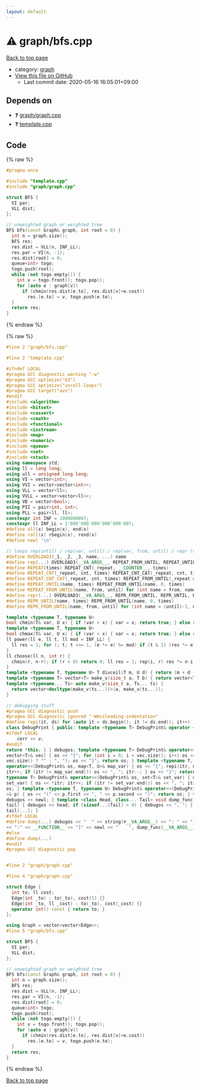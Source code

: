 ```yaml
---
layout: default
---
```


<!-- mathjax config similar to math.stackexchange -->
<script type="text/javascript" async
  src="https://cdnjs.cloudflare.com/ajax/libs/mathjax/2.7.5/MathJax.js?config=TeX-MML-AM_CHTML">
</script>
<script type="text/x-mathjax-config">
  MathJax.Hub.Config({
    TeX: { equationNumbers: { autoNumber: "AMS" }},
    tex2jax: {
      inlineMath: [ ['$','$'] ],
      processEscapes: true
    },
    "HTML-CSS": { matchFontHeight: false },
    displayAlign: "left",
    displayIndent: "2em"
  });
</script>

<script type="text/javascript" src="https://cdnjs.cloudflare.com/ajax/libs/jquery/3.4.1/jquery.min.js"></script>
<script src="https://cdn.jsdelivr.net/npm/jquery-balloon-js@1.1.2/jquery.balloon.min.js" integrity="sha256-ZEYs9VrgAeNuPvs15E39OsyOJaIkXEEt10fzxJ20+2I=" crossorigin="anonymous"></script>
<script type="text/javascript" src="../../assets/js/copy-button.js"></script>
<link rel="stylesheet" href="../../assets/css/copy-button.css" />


# :warning: graph/bfs.cpp

<a href="../../index.html">Back to top page</a>

* category: <a href="../../index.html#f8b0b924ebd7046dbfa85a856e4682c8">graph</a>
* <a href="{{ site.github.repository_url }}/blob/master/graph/bfs.cpp">View this file on GitHub</a>
    - Last commit date: 2020-05-16 16:05:01+09:00




## Depends on

* :question: <a href="graph.cpp.html">graph/graph.cpp</a>
* :question: <a href="../template.cpp.html">template.cpp</a>


## Code

<a id="unbundled"></a>
{% raw %}
```cpp
#pragma once

#include "template.cpp"
#include "graph/graph.cpp"

struct BFS {
  VI par;
  VLL dist;
};

// unweighted graph or weighted tree
BFS bfs(const Graph& graph, int root = 0) {
  int n = graph.size();
  BFS res;
  res.dist = VLL(n, INF_LL);
  res.par = VI(n, -1);
  res.dist[root] = 0;
  queue<int> togo;
  togo.push(root);
  while (not togo.empty()) {
    int v = togo.front(); togo.pop();
    for (auto e : graph[v])
      if (chmin(res.dist[e.to], res.dist[v]+e.cost))
        res.[e.to] = v, togo.push(e.to);
  }
  return res;
}

```
{% endraw %}

<a id="bundled"></a>
{% raw %}
```cpp
#line 2 "graph/bfs.cpp"

#line 2 "template.cpp"

#ifndef LOCAL
#pragma GCC diagnostic warning "-w"
#pragma GCC optimize("O3")
#pragma GCC optimize("unroll-loops")
#pragma GCC target("avx")
#endif
#include <algorithm>
#include <bitset>
#include <cassert>
#include <cmath>
#include <functional>
#include <iostream>
#include <map>
#include <numeric>
#include <queue>
#include <set>
#include <stack>
using namespace std;
using ll = long long;
using ull = unsigned long long;
using VI = vector<int>;
using VVI = vector<vector<int>>;
using VLL = vector<ll>;
using VVLL = vector<vector<ll>>;
using VB = vector<bool>;
using PII = pair<int, int>;
using PLL = pair<ll, ll>;
constexpr int INF = 1000000007;
constexpr ll INF_LL = 1'000'000'000'000'000'007;
#define all(x) begin(x), end(x)
#define rall(x) rbegin(x), rend(x)
#define newl '\n'

// loops rep(until) / rep(var, until) / rep(var, from, until) / repr (reversed order)
#define OVERLOAD3(_1, _2, _3, name, ...) name
#define rep(...) OVERLOAD3(__VA_ARGS__, REPEAT_FROM_UNTIL, REPEAT_UNTIL, REPEAT)(__VA_ARGS__)
#define REPEAT(times) REPEAT_CNT(_repeat, __COUNTER__, times)
#define REPEAT_CNT(_repeat, cnt, times) REPEAT_CNT_CAT(_repeat, cnt, times)
#define REPEAT_CNT_CAT(_repeat, cnt, times) REPEAT_FROM_UNTIL(_repeat ## cnt, 0, times)
#define REPEAT_UNTIL(name, times) REPEAT_FROM_UNTIL(name, 0, times)
#define REPEAT_FROM_UNTIL(name, from, until) for (int name = from, name ## __until = (until); name < name ## __until; name++)
#define repr(...) OVERLOAD3(__VA_ARGS__, REPR_FROM_UNTIL, REPR_UNTIL, REPEAT)(__VA_ARGS__)
#define REPR_UNTIL(name, times) REPR_FROM_UNTIL(name, 0, times)
#define REPR_FROM_UNTIL(name, from, until) for (int name = (until)-1, name ## __from = (from); name >= name ## __from; name--)

template <typename T, typename U>
bool chmin(T& var, U x) { if (var > x) { var = x; return true; } else return false; }
template <typename T, typename U>
bool chmax(T& var, U x) { if (var < x) { var = x; return true; } else return false; }
ll power(ll e, ll t, ll mod = INF_LL) {
  ll res = 1; for (; t; t >>= 1, (e *= e) %= mod) if (t & 1) (res *= e) %= mod; return res;
}
ll choose(ll n, int r) {
  chmin(r, n-r); if (r < 0) return 0; ll res = 1; rep(i, r) res *= n-i, res /= i+1; return res;
}
template <typename T, typename U> T divceil(T m, U d) { return (m + d - 1) / d; }
template <typename T> vector<T> make_v(size_t a, T b) { return vector<T>(a, b); }
template <typename... Ts> auto make_v(size_t a, Ts... ts) {
  return vector<decltype(make_v(ts...))>(a, make_v(ts...));
}

// debugging stuff
#pragma GCC diagnostic push
#pragma GCC diagnostic ignored "-Wmisleading-indentation"
#define repi(it, ds) for (auto it = ds.begin(); it != ds.end(); it++)
class DebugPrint { public: template <typename T> DebugPrint& operator <<(const T& v) {
#ifdef LOCAL
    cerr << v;
#endif
return *this; } } debugos; template <typename T> DebugPrint& operator<<(DebugPrint& os, const
vector<T>& vec) { os << "{"; for (int i = 0; i < vec.size(); i++) os << vec[i] << (i + 1 ==
vec.size() ? "" : ", "); os << "}"; return os; } template <typename T, typename U> DebugPrint&
operator<<(DebugPrint& os, map<T, U>& map_var) { os << "{"; repi(itr, map_var) { os << *itr;
itr++; if (itr != map_var.end()) os << ", "; itr--; } os << "}"; return os; } template <
typename T> DebugPrint& operator<<(DebugPrint& os, set<T>& set_var) { os << "{"; repi(itr,
set_var) { os << *itr; itr++; if (itr != set_var.end()) os << ", "; itr--; } os << "}"; return
os; } template <typename T, typename U> DebugPrint& operator<<(DebugPrint& os, const pair<T, U
>& p) { os << "(" << p.first << ", " << p.second << ")"; return os; } void dump_func() {
debugos << newl; } template <class Head, class... Tail> void dump_func(Head &&head, Tail &&...
tail) { debugos << head; if (sizeof...(Tail) > 0) { debugos << ", "; } dump_func(std::move(
tail)...); }
#ifdef LOCAL
#define dump(...) debugos << "  " << string(#__VA_ARGS__) << ": " << "[" << to_string(__LINE__) \
<< ":" << __FUNCTION__ << "]" << newl << "    ", dump_func(__VA_ARGS__)
#else
#define dump(...)
#endif
#pragma GCC diagnostic pop


#line 2 "graph/graph.cpp"

#line 4 "graph/graph.cpp"

struct Edge {
  int to; ll cost;
  Edge(int _to) : to(_to), cost(1) {}
  Edge(int _to, ll _cost) : to(_to), cost(_cost) {}
  operator int() const { return to; }
};

using Graph = vector<vector<Edge>>;
#line 5 "graph/bfs.cpp"

struct BFS {
  VI par;
  VLL dist;
};

// unweighted graph or weighted tree
BFS bfs(const Graph& graph, int root = 0) {
  int n = graph.size();
  BFS res;
  res.dist = VLL(n, INF_LL);
  res.par = VI(n, -1);
  res.dist[root] = 0;
  queue<int> togo;
  togo.push(root);
  while (not togo.empty()) {
    int v = togo.front(); togo.pop();
    for (auto e : graph[v])
      if (chmin(res.dist[e.to], res.dist[v]+e.cost))
        res.[e.to] = v, togo.push(e.to);
  }
  return res;
}

```
{% endraw %}

<a href="../../index.html">Back to top page</a>

